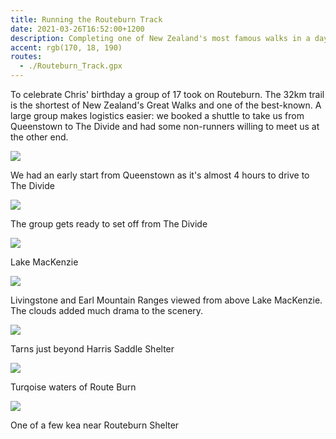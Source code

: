 ```yaml
---
title: Running the Routeburn Track
date: 2021-03-26T16:52:00+1200
description: Completing one of New Zealand's most famous walks in a day
accent: rgb(170, 18, 190)
routes:
  - ./Routeburn_Track.gpx
---
```


To celebrate Chris' birthday a group of 17 took on Routeburn. The 32km trail is the shortest of New Zealand's Great Walks and one of the best-known. A large group makes logistics easier: we booked a shuttle to take us from Queenstown to The Divide and had some non-runners willing to meet us at the other end.

![][van]

<figcaption>We had an early start from Queenstown as it's almost 4 hours to drive to The Divide</figcaption>

![][group]

<figcaption>The group gets ready to set off from The Divide</figcaption>

![][mackenzie]

<figcaption>Lake MacKenzie</figcaption>

![][mountains]

<figcaption>Livingstone and Earl Mountain Ranges viewed from above Lake MacKenzie. The clouds added much drama to the scenery.</figcaption>

![][tarns]

<figcaption>Tarns just beyond Harris Saddle Shelter</figcaption>

![][river]

<figcaption>Turqoise waters of Route Burn</figcaption>

![][kea]

<figcaption>One of a few kea near Routeburn Shelter</figcaption>

[group]: ./IMG20210326105232.jpg
[van]: ./PXL_20210325_180133482.NIGHT.jpg
[mackenzie]: ./PXL_20210325_234246598.jpg
[mountains]: ./PXL_20210326_002250382.jpg
[tarns]: ./PXL_20210326_011945011.MP.jpg
[river]: ./PXL_20210326_023524067.jpg
[kea]: ./PXL_20210326_050620422.MP.jpg
